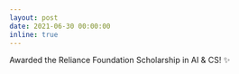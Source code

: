 ```yaml
---
layout: post
date: 2021-06-30 00:00:00
inline: true
---
```


Awarded the Reliance Foundation Scholarship in AI & CS! :sparkles:
